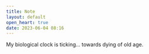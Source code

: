 ```yaml
---
title: Note
layout: default
open_heart: true
date: 2023-06-04 08:16
---
```


My biological clock is ticking… towards dying of old age.
